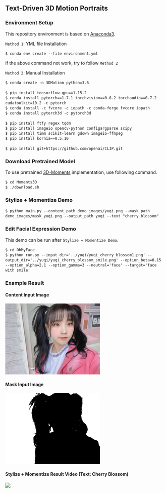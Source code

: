 ## Text-Driven 3D Motion Portraits

### Environment Setup

This repository environment is based on [Anaconda3](https://www.anaconda.com/products/distribution).

`Method 1`: YML file Installation

```shell
$ conda env create --file environment.yml
```

If the above command not work, try to follow `Method 2`

`Method 2`:  Manual Installation

```shell
$ conda create -n 3DMotion python=3.6

$ pip install tensorflow-gpu==1.15.2
$ conda install pytorch==1.7.1 torchvision==0.8.2 torchaudio==0.7.2 cudatoolkit=10.2 -c pytorch
$ conda install -c fvcore -c iopath -c conda-forge fvcore iopath
$ conda install pytorch3d -c pytorch3d

$ pip install ftfy regex tqdm
$ pip install imageio opencv-python configargparse scipy
$ pip install timm scikit-learn gdown imageio-ffmpeg
$ pip install kornia==0.5.10

$ pip install git+https://github.com/openai/CLIP.git
```

### Download Pretrained Model

To use pretrained [3D-Moments](https://github.com/google-research/3d-moments) implementation, use following command.

```shell
$ cd Moments3D
$ ./download.sh
```

### Stylize + Momentize Demo
```shell
$ python main.py --content_path demo_images/yuqi.png --mask_path demo_images/mask_yuqi.png --output_path yuqi --text "cherry blossom"
```

### Edit Facial Expression Demo

This demo can be run after `Stylize + Momentize Demo`. 

```shell
$ cd OhMyFace
$ python run.py --input_dir='../yuqi/yuqi_cherry_blossom1.png' --output_dir='../yuqi/yuqi_cherry_blossom_smile.png' --option_beta=0.15 --option_alpha=2.1 --option_gamma=3 --neutral='face' --target='face with smile'
```

### Example Result

#### Content Input Image
<img src="demo_images/yuqi.png" width=300>

#### Mask Input Image
<img src="demo_images/mask_yuqi.png" width=300>

#### Stylize + Momentize Result Video (Text: Cherry Blossom)
<img src="output_videos/yuqi_zoom_in.gif" width=300>


